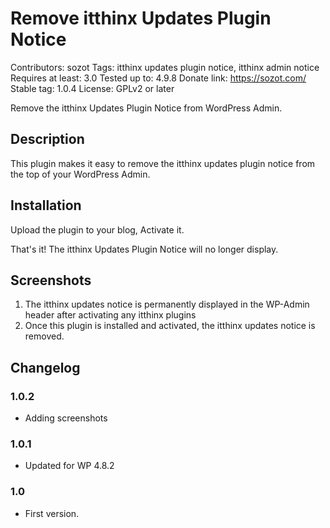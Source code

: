 # Remove itthinx Updates Plugin Notice
Contributors: sozot
Tags: itthinx updates plugin notice, itthinx admin notice
Requires at least: 3.0
Tested up to: 4.9.8
Donate link: https://sozot.com/
Stable tag: 1.0.4
License: GPLv2 or later

Remove the itthinx Updates Plugin Notice from WordPress Admin.

## Description

This plugin makes it easy to remove the itthinx updates plugin notice from the top of your WordPress Admin.

## Installation

Upload the plugin to your blog, Activate it.

That's it! The itthinx Updates Plugin Notice will no longer display.

## Screenshots

1. The itthinx updates notice is permanently displayed in the WP-Admin header after activating any itthinx plugins
2. Once this plugin is installed and activated, the itthinx updates notice is removed.

## Changelog

### 1.0.2
* Adding screenshots

### 1.0.1
* Updated for WP 4.8.2

### 1.0
* First version.
